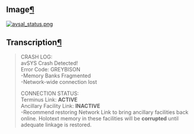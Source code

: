 ## Image[¶](https://wiki.drehmal.cyou/Story_and_Features/Holotexts/Av%27Sal_Repository/Non-Repo_Entries/avsal_status/#image "Permanent link")

[![avsal_status.png](https://wiki.drehmal.cyou/assets/img/lore/holotexts/avsal_status.png)](https://wiki.drehmal.cyou/assets/img/lore/holotexts/avsal_status.png)

## Transcription[¶](https://wiki.drehmal.cyou/Story_and_Features/Holotexts/Av%27Sal_Repository/Non-Repo_Entries/avsal_status/#transcription "Permanent link")

> CRASH LOG:  
> avSYS Crash Detected!  
> Error Code: GREYBISON  
> -Memory Banks Fragmented  
> -Network-wide connection lost
> 
> CONNECTION STATUS:  
> Terminus Link: **ACTIVE**  
> Ancillary Facility Link: **INACTIVE**  
> -Recommend restoring Network Link to bring ancillary facilities back online. Holotext memory in these facilities will be **corrupted** until adequate linkage is restored.